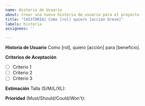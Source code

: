 ```yaml
---
name: Historia de Usuario
about: Crear una nueva historia de usuario para el proyecto
title: "[HISTORIA] Como [rol] quiero [acción breve]"
labels: historia
assignees: ''

---
```


**Historia de Usuario**
Como [rol], quiero [acción] para [beneficio].

**Criterios de Aceptación**
- [ ] Criterio 1
- [ ] Criterio 2
- [ ] Criterio 3

**Estimación**
Talla (S/M/L/XL): 

**Prioridad**
(Must/Should/Could/Won't):
